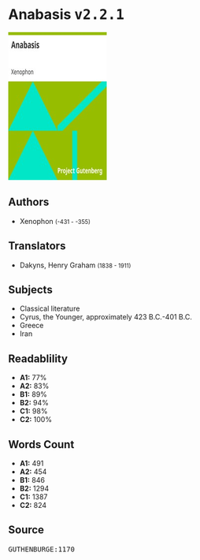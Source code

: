 # Anabasis <kbd>v2.2.1</kbd>

![](./cover.medium.jpg "")

## Authors


 - Xenophon <small>(-431 - -355)</small>

## Translators


 - Dakyns, Henry Graham <small>(1838 - 1911)</small>

## Subjects


 - Classical literature
 - Cyrus, the Younger, approximately 423 B.C.-401 B.C.
 - Greece
 - Iran

## Readablility


 - **A1:** 77%
 - **A2:** 83%
 - **B1:** 89%
 - **B2:** 94%
 - **C1:** 98%
 - **C2:** 100%

## Words Count


 - **A1:** 491
 - **A2:** 454
 - **B1:** 846
 - **B2:** 1294
 - **C1:** 1387
 - **C2:** 824

## Source


<kbd>GUTHENBURGE:1170</kbd>
